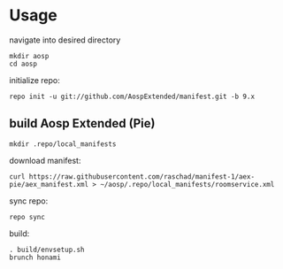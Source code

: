 Usage
=====
navigate into desired directory
    
    mkdir aosp
    cd aosp
    
initialize repo:

    repo init -u git://github.com/AospExtended/manifest.git -b 9.x

build Aosp Extended (Pie)
---------------
    mkdir .repo/local_manifests
    
download manifest: 

    curl https://raw.githubusercontent.com/raschad/manifest-1/aex-pie/aex_manifest.xml > ~/aosp/.repo/local_manifests/roomservice.xml

sync repo:

    repo sync

build:

    . build/envsetup.sh
    brunch honami

